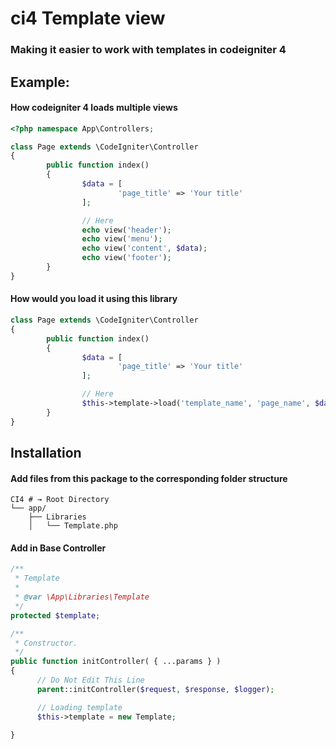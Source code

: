 # ci4 Template view

### Making it easier to work with templates in codeigniter 4

## Example:

#### How codeigniter 4 loads multiple views

```php
<?php namespace App\Controllers;

class Page extends \CodeIgniter\Controller
{
        public function index()
        {
                $data = [
                        'page_title' => 'Your title'
                ];

                // Here
                echo view('header');
                echo view('menu');
                echo view('content', $data);
                echo view('footer');
        }
}
```

#### How would you load it using this library

```php
class Page extends \CodeIgniter\Controller
{
        public function index()
        {
                $data = [
                        'page_title' => 'Your title'
                ];

                // Here
                $this->template->load('template_name', 'page_name', $data)
        }
}
```
## Installation

#### Add files from this package to the corresponding folder structure

```shell
CI4 # → Root Directory
└── app/
    ├── Libraries
    │   └── Template.php
```

#### Add in Base Controller

```php
/**
 * Template
 *
 * @var \App\Libraries\Template
 */
protected $template;

/**
 * Constructor.
 */
public function initController( { ...params } )
{
      // Do Not Edit This Line
      parent::initController($request, $response, $logger);

      // Loading template
      $this->template = new Template;

}
```






